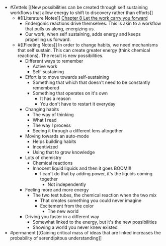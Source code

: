 - #Zettels [[New possibilities can be created through self sustaining workflows that allow energy to shift to discovery rather than efforts]]
    - #[[Literature Notes]] [Chapter 8 Let the work carry you forward](((RK0T2uHBh)))
        - Endergonic reactions drive themselves. This is akin to a workflow that pulls us along, energizing us.
        - Our work, when self sustaining, adds energy and keeps propelling us forward.
    - #[[Fleeting Notes]] In order to change habits, we need mechanisms that self sustain. This can create greater energy (think chemical reactions). The result is new possibilities.
        - Different ways to remember
            - Active work
            - Self-sustaining
        - Effort is to move towards self-sustaining
            - Something that which that doesn't need to be constantly remembered
            - Something that operates on it's own
                - It has a reason
                - You don't have to restart it everyday
        - Changing habits
            - The way of thinking
            - What I read
            - The way I process
            - Seeing it through a different lens altogether
        - Moving towards an auto-mode
            - Helps building habits
            - Incentivized
            - Using that to grow knowledge
        - Lots of chemistry
            - Chemical reactions
            - Innocent liquid liquids and then it goes BOOM!!!
                - I can't do that by adding power, it's the liquids coming together
                    - Not independently
        - Feeling more and more energy
            - The two test tubes, the chemical reaction when the two mix
                - That creates something you could never imagine
                - Excitement from the color
                    - The new world
        - Driving you faster in a different way
            - Somewhat linked to the energy, but it's the new possibilities
            - Showing a world you never knew existed
- #permanent [[Gaining critical mass of ideas that are linked increases the probability of serendipitous understanding]]
